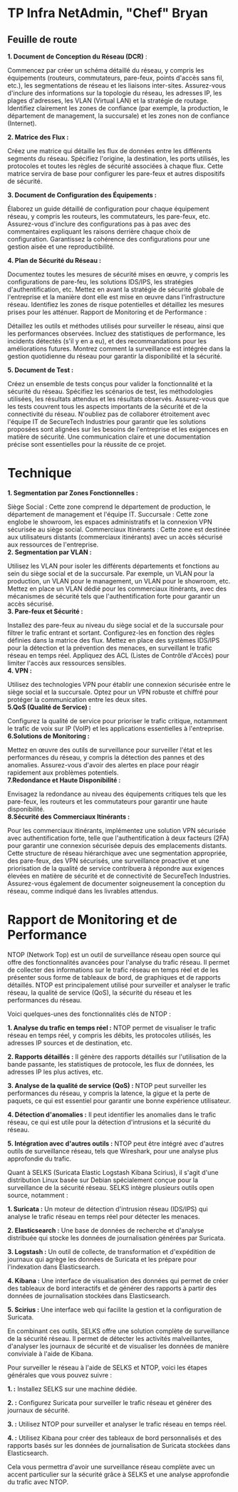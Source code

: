 # TP Infra  NetAdmin, "Chef" Bryan

## Feuille de route  
**1. Document de Conception du Réseau (DCR)** :

Commencez par créer un schéma détaillé du réseau, y compris les équipements (routeurs, commutateurs, pare-feux, points d'accès sans fil, etc.), les segmentations de réseau et les liaisons inter-sites.
Assurez-vous d'inclure des informations sur la topologie du réseau, les adresses IP, les plages d'adresses, les VLAN (Virtual LAN) et la stratégie de routage.
Identifiez clairement les zones de confiance (par exemple, la production, le département de management, la succursale) et les zones non de confiance (Internet).
  
  **2. Matrice des Flux :**

Créez une matrice qui détaille les flux de données entre les différents segments du réseau.
Spécifiez l'origine, la destination, les ports utilisés, les protocoles et toutes les règles de sécurité associées à chaque flux.
Cette matrice servira de base pour configurer les pare-feux et autres dispositifs de sécurité.  

**3. Document de Configuration des Équipements :**

Élaborez un guide détaillé de configuration pour chaque équipement réseau, y compris les routeurs, les commutateurs, les pare-feux, etc.
Assurez-vous d'inclure des configurations pas à pas avec des commentaires expliquant les raisons derrière chaque choix de configuration.
Garantissez la cohérence des configurations pour une gestion aisée et une reproductibilité.  

**4. Plan de Sécurité du Réseau :**

Documentez toutes les mesures de sécurité mises en œuvre, y compris les configurations de pare-feu, les solutions IDS/IPS, les stratégies d'authentification, etc.
Mettez en avant la stratégie de sécurité globale de l'entreprise et la manière dont elle est mise en œuvre dans l'infrastructure réseau.
Identifiez les zones de risque potentielles et détaillez les mesures prises pour les atténuer.
Rapport de Monitoring et de Performance :

Détaillez les outils et méthodes utilisés pour surveiller le réseau, ainsi que les performances observées.
Incluez des statistiques de performance, les incidents détectés (s'il y en a eu), et des recommandations pour les améliorations futures.
Montrez comment la surveillance est intégrée dans la gestion quotidienne du réseau pour garantir la disponibilité et la sécurité.  

**5. Document de Test :**

Créez un ensemble de tests conçus pour valider la fonctionnalité et la sécurité du réseau.
Spécifiez les scénarios de test, les méthodologies utilisées, les résultats attendus et les résultats observés.
Assurez-vous que les tests couvrent tous les aspects importants de la sécurité et de la connectivité du réseau.
N'oubliez pas de collaborer étroitement avec l'équipe IT de SecureTech Industries pour garantir que les solutions proposées sont alignées sur les besoins de l'entreprise et les exigences en matière de sécurité. Une communication claire et une documentation précise sont essentielles pour la réussite de ce projet.    
# Technique  
**1. Segmentation par Zones Fonctionnelles :**

Siège Social : Cette zone comprend le département de production, le département de management et l'équipe IT.
Succursale : Cette zone englobe le showroom, les espaces administratifs et la connexion VPN sécurisée au siège social.
Commerciaux Itinérants : Cette zone est destinée aux utilisateurs distants (commerciaux itinérants) avec un accès sécurisé aux ressources de l'entreprise.  
**2. Segmentation par VLAN :**

Utilisez les VLAN pour isoler les différents départements et fonctions au sein du siège social et de la succursale. Par exemple, un VLAN pour la production, un VLAN pour le management, un VLAN pour le showroom, etc.
Mettez en place un VLAN dédié pour les commerciaux itinérants, avec des mécanismes de sécurité tels que l'authentification forte pour garantir un accès sécurisé.  
**3. Pare-feux et Sécurité :**

Installez des pare-feux au niveau du siège social et de la succursale pour filtrer le trafic entrant et sortant. Configurez-les en fonction des règles définies dans la matrice des flux.
Mettez en place des systèmes IDS/IPS pour la détection et la prévention des menaces, en surveillant le trafic réseau en temps réel.
Appliquez des ACL (Listes de Contrôle d'Accès) pour limiter l'accès aux ressources sensibles.  
**4. VPN :**

Utilisez des technologies VPN pour établir une connexion sécurisée entre le siège social et la succursale. Optez pour un VPN robuste et chiffré pour protéger la communication entre les deux sites.  
**5.QoS (Qualité de Service) :**

Configurez la qualité de service pour prioriser le trafic critique, notamment le trafic de voix sur IP (VoIP) et les applications essentielles à l'entreprise.  
**6.Solutions de Monitoring :**

Mettez en œuvre des outils de surveillance pour surveiller l'état et les performances du réseau, y compris la détection des pannes et des anomalies.
Assurez-vous d'avoir des alertes en place pour réagir rapidement aux problèmes potentiels.  
**7.Redondance et Haute Disponibilité :**

Envisagez la redondance au niveau des équipements critiques tels que les pare-feux, les routeurs et les commutateurs pour garantir une haute disponibilité.  
**8.Sécurité des Commerciaux Itinérants :**

Pour les commerciaux itinérants, implémentez une solution VPN sécurisée avec authentification forte, telle que l'authentification à deux facteurs (2FA) pour garantir une connexion sécurisée depuis des emplacements distants.
Cette structure de réseau hiérarchique avec une segmentation appropriée, des pare-feux, des VPN sécurisés, une surveillance proactive et une priorisation de la qualité de service contribuera à répondre aux exigences élevées en matière de sécurité et de connectivité de SecureTech Industries. Assurez-vous également de documenter soigneusement la conception du réseau, comme indiqué dans les livrables attendus.

# Rapport de Monitoring et de Performance

NTOP (Network Top) est un outil de surveillance réseau open source qui offre des fonctionnalités avancées pour l'analyse du trafic réseau. Il permet de collecter des informations sur le trafic réseau en temps réel et de les présenter sous forme de tableaux de bord, de graphiques et de rapports détaillés. NTOP est principalement utilisé pour surveiller et analyser le trafic réseau, la qualité de service (QoS), la sécurité du réseau et les performances du réseau.

Voici quelques-unes des fonctionnalités clés de NTOP :

**1. Analyse du trafic en temps réel :** NTOP permet de visualiser le trafic réseau en temps réel, y compris les débits, les protocoles utilisés, les adresses IP sources et de destination, etc.

**2. Rapports détaillés :** Il génère des rapports détaillés sur l'utilisation de la bande passante, les statistiques de protocole, les flux de données, les adresses IP les plus actives, etc.

**3. Analyse de la qualité de service (QoS) :** NTOP peut surveiller les performances du réseau, y compris la latence, la gigue et la perte de paquets, ce qui est essentiel pour garantir une bonne expérience utilisateur.

**4. Détection d'anomalies :** Il peut identifier les anomalies dans le trafic réseau, ce qui est utile pour la détection d'intrusions et la sécurité du réseau.

**5. Intégration avec d'autres outils :** NTOP peut être intégré avec d'autres outils de surveillance réseau, tels que Wireshark, pour une analyse plus approfondie du trafic.

Quant à SELKS (Suricata Elastic Logstash Kibana Scirius), il s'agit d'une distribution Linux basée sur Debian spécialement conçue pour la surveillance de la sécurité réseau. SELKS intègre plusieurs outils open source, notamment :

**1. Suricata :** Un moteur de détection d'intrusion réseau (IDS/IPS) qui analyse le trafic réseau en temps réel pour détecter les menaces.

**2. Elasticsearch :** Une base de données de recherche et d'analyse distribuée qui stocke les données de journalisation générées par Suricata.

**3. Logstash :** Un outil de collecte, de transformation et d'expédition de journaux qui agrège les données de Suricata et les prépare pour l'indexation dans Elasticsearch.

**4. Kibana :** Une interface de visualisation des données qui permet de créer des tableaux de bord interactifs et de générer des rapports à partir des données de journalisation stockées dans Elasticsearch.

**5. Scirius :** Une interface web qui facilite la gestion et la configuration de Suricata.

En combinant ces outils, SELKS offre une solution complète de surveillance de la sécurité réseau. Il permet de détecter les activités malveillantes, d'analyser les journaux de sécurité et de visualiser les données de manière conviviale à l'aide de Kibana.

Pour surveiller le réseau à l'aide de SELKS et NTOP, voici les étapes générales que vous pouvez suivre :

**1. :** Installez SELKS sur une machine dédiée.

**2. :** Configurez Suricata pour surveiller le trafic réseau et générer des journaux de sécurité.

**3. :** Utilisez NTOP pour surveiller et analyser le trafic réseau en temps réel.

**4. :** Utilisez Kibana pour créer des tableaux de bord personnalisés et des rapports basés sur les données de journalisation de Suricata stockées dans Elasticsearch.

Cela vous permettra d'avoir une surveillance réseau complète avec un accent particulier sur la sécurité grâce à SELKS et une analyse approfondie du trafic avec NTOP.
